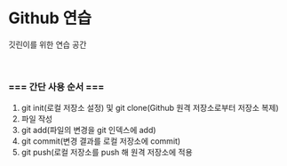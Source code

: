 # Github 연습
깃린이를 위한 연습 공간

<br>

### === 간단 사용 순서 ===
1.  git init(로컬 저장소 설정) 및  git clone(Github 원격 저장소로부터 저장소 복제)
2.  파일 작성
3.  git add(파일의 변경을 git 인덱스에 add)
4.  git commit(변경 결과를 로컬 저장소에 commit)
5.  git push(로컬 저장소를 push 해 원격 저장소에 적용
